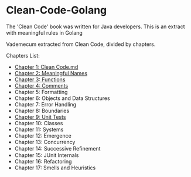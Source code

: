 # Clean-Code-Golang

The 'Clean Code' book was written for Java developers. This is an extract with meaningful rules in Golang

Vademecum extracted from Clean Code, divided by chapters.

Chapters List:

- [Chapter 1: Clean Code.md](https://github.com/fiore/Clean-Code-Golang/blob/main/Chapter%201:%20Clean%20Code.md)
- [Chapter 2: Meaningful Names](https://github.com/fiore/Clean-Code-Golang/blob/main/Chapter%202:%20Meaningful%20Names.md)
- [Chapter 3: Functions](https://github.com/fiore/Clean-Code-Golang/blob/main/Chapter%203:%20Functions.md)
- [Chapter 4: Comments](https://github.com/fiore/Clean-Code-Golang/blob/main/Chapter%204:%20Comments.md)
- Chapter 5: Formatting
- Chapter 6: Objects and Data Structures
- Chapter 7: Error Handling
- Chapter 8: Boundaries
- [Chapter 9: Unit Tests](https://github.com/fiore/Clean-Code-Golang/blob/main/Chapter%209:%20Unit%20Tests.md)
- Chapter 10: Classes
- Chapter 11: Systems
- Chapter 12: Emergence
- Chapter 13: Concurrency
- Chapter 14: Successive Reﬁnement
- Chapter 15: JUnit Internals
- Chapter 16: Refactoring
- Chapter 17: Smells and Heuristics
